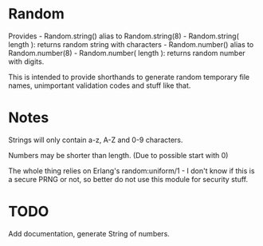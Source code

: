 Random
======

Provides
    -   Random.string() alias to Random.string(8)
    -   Random.string( length ): returns random string with <length> characters
    -   Random.number() alias to Random.number(8)
    -   Random.number( length ): returns random number with <length> digits.

This is intended to provide shorthands to generate random temporary file names,
unimportant validation codes and stuff like that.

Notes
=====

Strings will only contain a-z, A-Z and 0-9 characters.

Numbers may be shorter than length. (Due to possible start with 0)

The whole thing relies on Erlang's random:uniform/1 - I don't know if this is a
secure PRNG or not, so better do not use this module for security stuff.

TODO
====

Add documentation, generate String of numbers.
